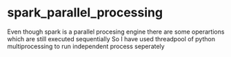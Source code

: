 # spark_parallel_processing
Even though spark is a parallel procesing engine there are some operartions which are still executed sequentially
So I have used threadpool of python multiprocessing to run independent process seperately
